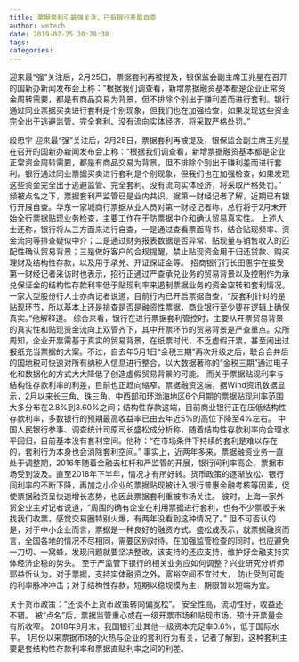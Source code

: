```yaml
---
title: 票据套利引最强关注，已有银行开展自查
author: wetech
date: 2019-02-25 20:28:38
tags: 
categories: 
---
```

迎来最“强”关注后，2月25日，票据套利再被提及，银保监会副主席王兆星在召开的国新办新闻发布会上称：“根据我们调查看，新增票据融资基本都是企业正常资金周转需要，都是有商品交易为背景，但不排除个别出于赚利差而进行套利。银行通过同业票据买卖进行套利是个别现象，但我们也在加强检查，如果发现这些资金完全出于逃避监管、完全套利、没有流向实体经济，将采取严格处罚。”
<!-- more -->
段思宇
迎来最“强”关注后，2月25日，票据套利再被提及，银保监会副主席王兆星在召开的国新办新闻发布会上称：“根据我们调查看，新增票据融资基本都是企业正常资金周转需要，都是有商品交易为背景，但不排除个别出于赚利差而进行套利。银行通过同业票据买卖进行套利是个别现象，但我们也在加强检查，如果发现这些资金完全出于逃避监管、完全套利、没有流向实体经济，将采取严格处罚。”
频被点名之下，票据套利严监管已是业内共识。据第一财经记者了解，近期已有银行开展自查。华东一家城商行票据从业人员对第一财经记者称，总行将于2月末开始全行票据贴现业务检查，主要工作在于防票据中介和确认贸易真实性。
上述人士还称，银行将从三方面来进行自查，一是通过查看票面背书，结合贴现频率、资金流向等排查疑似中介；二是通过财务报表数据是否异常、贴现量与销售收入的匹配性确认贸易背景；三是做好客户的合规提醒，禁止贴现资金用于归还贷款、购买理财及结构性存款，以及用于承兑、开证保证金等。
招商银行行长田惠宇在接受第一财经记者采访时也表示，招行正通过严查承兑业务的贸易背景以及控制作为承兑保证金的结构性存款利率低于贴现利率来遏制票据业务的资金空转和套利情况。
一家大型股份行人士亦向记者说道，目前行内已开启票据自查，“反套利针对的是贴现环节，所以基本上还是排查是否是融资性票据，商业银行至少要在逻辑上确保真实。”他解释道。
综合来看，银行在进行票据套利管控时，主要从开票贸易背景的真实性和贴现资金流向上双管齐下，其中开票环节的贸易背景是严查重点。众所周知，企业开票需基于真实的贸易背景，在纸票时代，不乏虚假开票，甚至闹出过报纸充当票据的大案。不过，自去年5月1日“金税三期”再次升级之后，联合合并后的国地税可快速对所有纳税人信息进行整合，以大数据著称的“金税三期”通过电子化和数据化的方式大大降低了创造虚假贸易背景的可能。
而关于票据贴现利率与结构性存款利率的利差，目前也正趋向缩窄。票据融资这端，据Wind资讯数据显示，2月以来长三角、珠三角、中西部和环渤海地区6个月期的票据贴现利率范围大多分布在2.8%到3.60%之间；结构性存款这端，目前商业银行正在压低结构性存款利率，多数银行的预期最高收益率已由去年近5%的高位下降至4%左右。
中国人民银行参事、调查统计司原司长盛松成分析称，随着结构性存款利率向合理水平回归，目前基本没有套利空间。他称：“在市场条件下持续的套利是难以存在的，套利行为本身也会消除套利空间。”
事实上，近两年多来，票据融资业务一直处于调整期，2016年随着金融去杠杆和严监管的开展，银行间利率高企，票据市场受到波及。直至2018年下半年，情况才有所好转。货币政策的逐渐放松、银行间利率的不断下降，再加之小企业的票据贴现被计入银行普惠金融考核等因素，促使票据融资呈快速增长态势，也因此票据套利重被市场关注。
彼时，上海一家外贸企业主对记者说道，“周围的确有企业在利用票据进行套利，也有不少票贩子来找我们收票，感觉交易圈特别火爆，有两年没看到这种情况了。”
但不可否认的是，对于中小企业而言，票据是一种良好的融资方式。盛松成表示，就票据融资而言，全国各地的情况不尽相同，需要区别对待。在加强监管检查的同时，也应避免一刀切、一窝蜂，发现问题就要坚决整改，该支持的还应支持，维护好金融支持实体经济企稳的势头。
至于严监管下银行的相关业务应如何调整？兴业研究分析师郭益忻认为，对于票据，支持实体融资之外，富裕空间不宜过大， 防止受到可能的利率脉冲冲击；对于结构性存款，短期以稳规模为主，期限暂以短端为宜。
 
 
关于货币政策：“还谈不上货币政策转向偏宽松”。
安全性高，流动性好，收益还不错。
被“点名”后，票据监管重心或在一级开票市场和贴现市场，预计开票量会有所收窄。
2018年9月末，我国银行业其他一级资本充足率0.6%，低于国际水平。
1月份以来票据市场的火热与企业的套利行为有关，记者了解到，这种套利主要是套结构性存款利率和票据直贴利率之间的利差。
